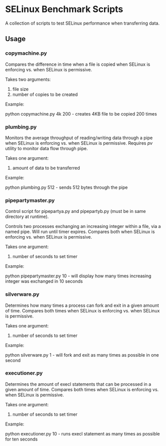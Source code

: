 # SELinux Benchmark Scripts

A collection of scripts to test SELinux performance when transferring data.

## Usage

### copymachine.py
Compares the difference in time when a file is copied when SELinux is enforcing vs. when SELinux is permissive.

Takes two arguments:

1. file size
2. number of copies to be created

Example:

python copymachine.py 4k 200 - creates 4KB file to be copied 200 times

### plumbing.py
Monitors the average throughput of reading/writing data through a pipe when SELinux is enforcing vs. 
when SELinux is permissive. Requires *pv* utility to monitor data flow through pipe. 

Takes one argument:

1. amount of data to be transferred

Example:

python plumbing.py 512 - sends 512 bytes through the pipe

### pipepartymaster.py
Control script for pipepartya.py and pipepartyb.py (must be in same directory at runtime).

Controls two processes exchanging an increasing integer within a file, via a named pipe. Will run until
timer expires. Compares both when SELinux is enforcing vs. when SELinux is permissive.

Takes one argument:

1. number of seconds to set timer

Example:

python pipepartymaster.py 10 - will display how many times increasing integer was exchanged in 10 seconds

### silverware.py
Determines how many times a process can fork and exit in a given amount of time. Compares both times when
SELinux is enforcing vs. when SELinux is permissive.

Takes one argument:

1. number of seconds to set timer

Example:

python silverware.py 1 - will fork and exit as many times as possible in one second

### executioner.py
Determines the amount of execl statements that can be processed in a given amount of time. Compares both times when 
SELinux is enforcing vs. when SELinux is permissive.

Takes one argument:

1. number of seconds to set timer

Example:

python executioner.py 10 - runs execl statement as many times as possible for ten seconds 
